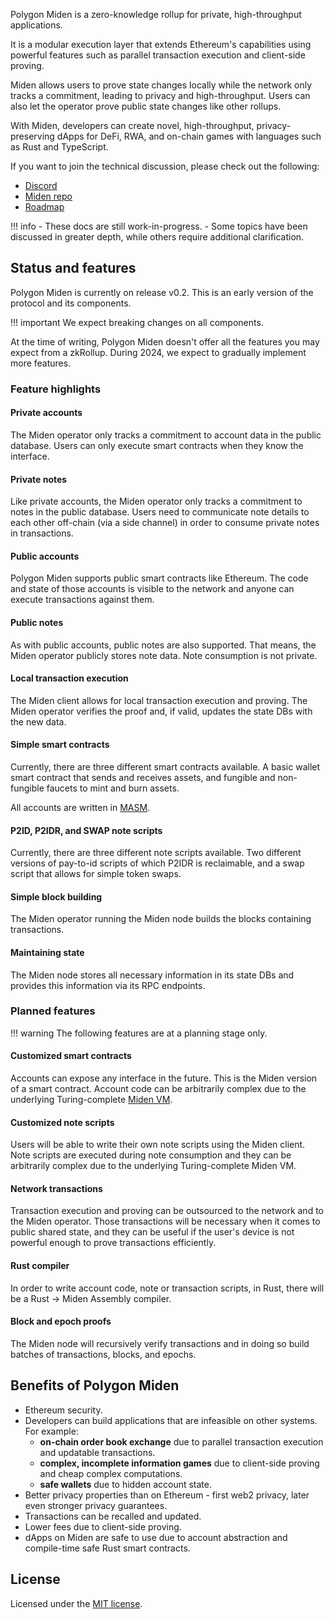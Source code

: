 Polygon Miden is a zero-knowledge rollup for private, high-throughput applications.

It is a modular execution layer that extends Ethereum's capabilities using powerful features such as parallel transaction execution and client-side proving. 

Miden allows users to prove state changes locally while the network only tracks a commitment, leading to privacy and high-throughput. Users can also let the operator prove public state changes like other rollups.

With Miden, developers can create novel, high-throughput, privacy-preserving dApps for DeFi, RWA, and on-chain games with languages such as Rust and TypeScript.

If you want to join the technical discussion, please check out the following:

* [Discord](https://discord.gg/0xpolygondevs)
* [Miden repo](https://github.com/0xPolygonMiden)
* [Roadmap](introduction/roadmap.md)

!!! info
    - These docs are still work-in-progress. 
    - Some topics have been discussed in greater depth, while others require additional clarification. 

## Status and features

Polygon Miden is currently on release v0.2. This is an early version of the protocol and its components. 

!!! important
    We expect breaking changes on all components.

At the time of writing, Polygon Miden doesn't offer all the features you may expect from a zkRollup. During 2024, we expect to gradually implement more features. 

### Feature highlights

#### Private accounts

The Miden operator only tracks a commitment to account data in the public database. Users can only execute smart contracts when they know the interface.

#### Private notes

Like private accounts, the Miden operator only tracks a commitment to notes in the public database. Users need to communicate note details to each other off-chain (via a side channel) in order to consume private notes in transactions.

#### Public accounts

Polygon Miden supports public smart contracts like Ethereum. The code and state of those accounts is visible to the network and anyone can execute transactions against them.

#### Public notes

As with public accounts, public notes are also supported. That means, the Miden operator publicly stores note data. Note consumption is not private.

#### Local transaction execution 

The Miden client allows for local transaction execution and proving. The Miden operator verifies the proof and, if valid, updates the state DBs with the new data.

#### Simple smart contracts

Currently, there are three different smart contracts available. A basic wallet smart contract that sends and receives assets, and fungible and non-fungible faucets to mint and burn assets. 

All accounts are written in [MASM](https://0xpolygonmiden.github.io/miden-vm/user_docs/assembly/main.html).

#### P2ID, P2IDR, and SWAP note scripts

Currently, there are three different note scripts available. Two different versions of pay-to-id scripts of which P2IDR is reclaimable, and a swap script that allows for simple token swaps.

#### Simple block building

The Miden operator running the Miden node builds the blocks containing transactions. 

#### Maintaining state

The Miden node stores all necessary information in its state DBs and provides this information via its RPC endpoints.

### Planned features

!!! warning
    The following features are at a planning stage only.

#### Customized smart contracts

Accounts can expose any interface in the future. This is the Miden version of a smart contract. Account code can be arbitrarily complex due to the underlying Turing-complete [Miden VM](https://0xpolygonmiden.github.io/miden-vm/intro/main.html).

#### Customized note scripts

Users will be able to write their own note scripts using the Miden client. Note scripts are executed during note consumption and they can be arbitrarily complex due to the underlying Turing-complete Miden VM.

#### Network transactions

Transaction execution and proving can be outsourced to the network and to the Miden operator. Those transactions will be necessary when it comes to public shared state, and they can be useful if the user's device is not powerful enough to prove transactions efficiently.

#### Rust compiler

In order to write account code, note or transaction scripts, in Rust, there will be a Rust -> Miden Assembly compiler.

#### Block and epoch proofs

The Miden node will recursively verify transactions and in doing so build batches of transactions, blocks, and epochs.

## Benefits of Polygon Miden

* Ethereum security.
* Developers can build applications that are infeasible on other systems. For example:
    * **on-chain order book exchange** due to parallel transaction execution and updatable transactions.
    * **complex, incomplete information games** due to client-side proving and cheap complex computations.
    * **safe wallets** due to hidden account state.
* Better privacy properties than on Ethereum - first web2 privacy, later even stronger privacy guarantees.
* Transactions can be recalled and updated.
* Lower fees due to client-side proving.
* dApps on Miden are safe to use due to account abstraction and compile-time safe Rust smart contracts.

## License

Licensed under the [MIT license](http://opensource.org/licenses/MIT).
